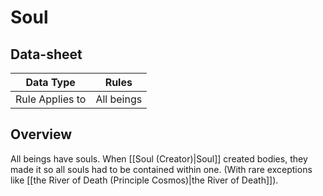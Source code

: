 # Soul

## Data-sheet

| Data Type | Rules |
| --- | --- |
| Rule Applies to | All beings |

## Overview

All beings have souls. When [[Soul (Creator)|Soul]] created bodies, they made it so all souls had to be contained within one. (With rare exceptions like [[the River of Death (Principle Cosmos)|the River of Death]]).
